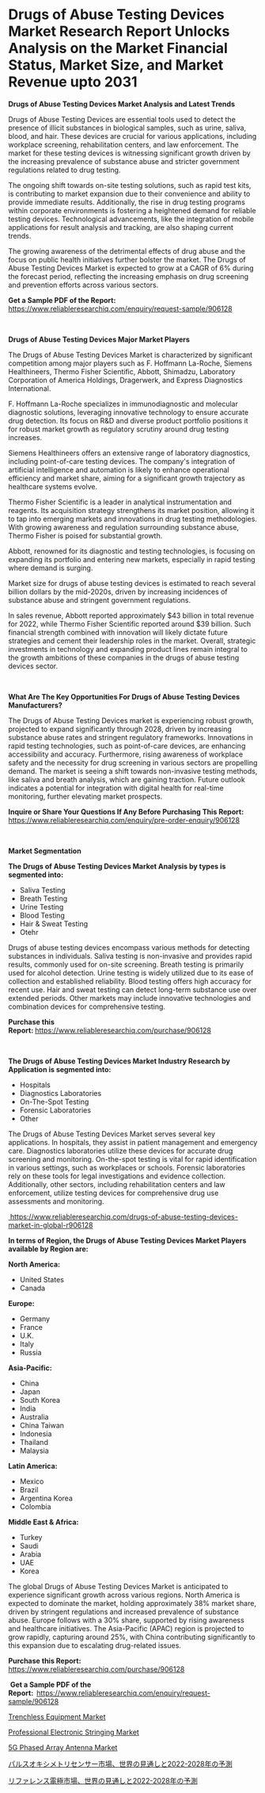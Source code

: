 <p><h1>Drugs of Abuse Testing Devices Market Research Report Unlocks Analysis on the Market Financial Status, Market Size, and Market Revenue upto 2031</h1></p><p><strong>Drugs of Abuse Testing Devices Market Analysis and Latest Trends</strong></p>
<p><p>Drugs of Abuse Testing Devices are essential tools used to detect the presence of illicit substances in biological samples, such as urine, saliva, blood, and hair. These devices are crucial for various applications, including workplace screening, rehabilitation centers, and law enforcement. The market for these testing devices is witnessing significant growth driven by the increasing prevalence of substance abuse and stricter government regulations related to drug testing. </p><p>The ongoing shift towards on-site testing solutions, such as rapid test kits, is contributing to market expansion due to their convenience and ability to provide immediate results. Additionally, the rise in drug testing programs within corporate environments is fostering a heightened demand for reliable testing devices. Technological advancements, like the integration of mobile applications for result analysis and tracking, are also shaping current trends. </p><p>The growing awareness of the detrimental effects of drug abuse and the focus on public health initiatives further bolster the market. The Drugs of Abuse Testing Devices Market is expected to grow at a CAGR of 6% during the forecast period, reflecting the increasing emphasis on drug screening and prevention efforts across various sectors.</p></p>
<p><strong>Get a Sample PDF of the Report:&nbsp;</strong> <a href="https://www.reliableresearchiq.com/enquiry/request-sample/906128">https://www.reliableresearchiq.com/enquiry/request-sample/906128</a></p>
<p>&nbsp;</p>
<p><strong>Drugs of Abuse Testing Devices Major Market Players</strong></p>
<p><p>The Drugs of Abuse Testing Devices Market is characterized by significant competition among major players such as F. Hoffmann La-Roche, Siemens Healthineers, Thermo Fisher Scientific, Abbott, Shimadzu, Laboratory Corporation of America Holdings, Dragerwerk, and Express Diagnostics International. </p><p>F. Hoffmann La-Roche specializes in immunodiagnostic and molecular diagnostic solutions, leveraging innovative technology to ensure accurate drug detection. Its focus on R&D and diverse product portfolio positions it for robust market growth as regulatory scrutiny around drug testing increases. </p><p>Siemens Healthineers offers an extensive range of laboratory diagnostics, including point-of-care testing devices. The company's integration of artificial intelligence and automation is likely to enhance operational efficiency and market share, aiming for a significant growth trajectory as healthcare systems evolve. </p><p>Thermo Fisher Scientific is a leader in analytical instrumentation and reagents. Its acquisition strategy strengthens its market position, allowing it to tap into emerging markets and innovations in drug testing methodologies. With growing awareness and regulation surrounding substance abuse, Thermo Fisher is poised for substantial growth.</p><p>Abbott, renowned for its diagnostic and testing technologies, is focusing on expanding its portfolio and entering new markets, especially in rapid testing where demand is surging. </p><p>Market size for drugs of abuse testing devices is estimated to reach several billion dollars by the mid-2020s, driven by increasing incidences of substance abuse and stringent government regulations. </p><p>In sales revenue, Abbott reported approximately $43 billion in total revenue for 2022, while Thermo Fisher Scientific reported around $39 billion. Such financial strength combined with innovation will likely dictate future strategies and cement their leadership roles in the market. Overall, strategic investments in technology and expanding product lines remain integral to the growth ambitions of these companies in the drugs of abuse testing devices sector.</p></p>
<p>&nbsp;</p>
<p><strong>What Are The Key Opportunities For Drugs of Abuse Testing Devices Manufacturers?</strong></p>
<p><p>The Drugs of Abuse Testing Devices market is experiencing robust growth, projected to expand significantly through 2028, driven by increasing substance abuse rates and stringent regulatory frameworks. Innovations in rapid testing technologies, such as point-of-care devices, are enhancing accessibility and accuracy. Furthermore, rising awareness of workplace safety and the necessity for drug screening in various sectors are propelling demand. The market is seeing a shift towards non-invasive testing methods, like saliva and breath analysis, which are gaining traction. Future outlook indicates a potential for integration with digital health for real-time monitoring, further elevating market prospects.</p></p>
<p><strong>Inquire or Share Your Questions If Any Before Purchasing This Report:</strong> <a href="https://www.reliableresearchiq.com/enquiry/pre-order-enquiry/906128">https://www.reliableresearchiq.com/enquiry/pre-order-enquiry/906128</a></p>
<p>&nbsp;</p>
<p><strong>Market Segmentation</strong></p>
<p><strong>The Drugs of Abuse Testing Devices Market Analysis by types is segmented into:</strong></p>
<p><ul><li>Saliva Testing</li><li>Breath Testing</li><li>Urine Testing</li><li>Blood Testing</li><li>Hair & Sweat Testing</li><li>Otehr</li></ul></p>
<p><p>Drugs of abuse testing devices encompass various methods for detecting substances in individuals. Saliva testing is non-invasive and provides rapid results, commonly used for on-site screening. Breath testing is primarily used for alcohol detection. Urine testing is widely utilized due to its ease of collection and established reliability. Blood testing offers high accuracy for recent use. Hair and sweat testing can detect long-term substance use over extended periods. Other markets may include innovative technologies and combination devices for comprehensive testing.</p></p>
<p><strong>Purchase this Report:&nbsp;</strong><a href="https://www.reliableresearchiq.com/purchase/906128">https://www.reliableresearchiq.com/purchase/906128</a></p>
<p>&nbsp;</p>
<p><strong>The Drugs of Abuse Testing Devices Market Industry Research by Application is segmented into:</strong></p>
<p><ul><li>Hospitals</li><li>Diagnostics Laboratories</li><li>On-The-Spot Testing</li><li>Forensic Laboratories</li><li>Other</li></ul></p>
<p><p>The Drugs of Abuse Testing Devices Market serves several key applications. In hospitals, they assist in patient management and emergency care. Diagnostics laboratories utilize these devices for accurate drug screening and monitoring. On-the-spot testing is vital for rapid identification in various settings, such as workplaces or schools. Forensic laboratories rely on these tools for legal investigations and evidence collection. Additionally, other sectors, including rehabilitation centers and law enforcement, utilize testing devices for comprehensive drug use assessments and monitoring.</p></p>
<p><a href="https://www.reliableresearchiq.com/drugs-of-abuse-testing-devices-market-in-global-r906128">&nbsp;https://www.reliableresearchiq.com/drugs-of-abuse-testing-devices-market-in-global-r906128</a></p>
<p><strong>In terms of Region, the Drugs of Abuse Testing Devices Market Players available by Region are:</strong></p>
<p>
    <p> <strong> North America: </strong>
        <ul>
            <li>United States</li>
            <li>Canada</li>
        </ul>
        </p> 
    <p> <strong> Europe: </strong>
        <ul>
            <li>Germany</li>
            <li>France</li>
            <li>U.K.</li>
            <li>Italy</li>
            <li>Russia</li>
        </ul>
        </p> 
    <p> <strong> Asia-Pacific: </strong>
        <ul>
            <li>China</li>
            <li>Japan</li>
            <li>South Korea</li>
            <li>India</li>
            <li>Australia</li>
            <li>China Taiwan</li>
            <li>Indonesia</li>
            <li>Thailand</li>
            <li>Malaysia</li>
        </ul>
        </p> 
    <p> <strong> Latin America: </strong>
        <ul>
            <li>Mexico</li>
            <li>Brazil</li>
            <li>Argentina Korea</li>
            <li>Colombia</li>
        </ul>
        </p> 
    <p> <strong> Middle East & Africa: </strong>
        <ul>
            <li>Turkey</li>
            <li>Saudi</li>
            <li>Arabia</li>
            <li>UAE</li>
            <li>Korea</li>
        </ul>
    </p>
    </p>
<p><p>The global Drugs of Abuse Testing Devices Market is anticipated to experience significant growth across various regions. North America is expected to dominate the market, holding approximately 38% market share, driven by stringent regulations and increased prevalence of substance abuse. Europe follows with a 30% share, supported by rising awareness and healthcare initiatives. The Asia-Pacific (APAC) region is projected to grow rapidly, capturing around 25%, with China contributing significantly to this expansion due to escalating drug-related issues.</p></p>
<p><strong>Purchase this Report: </strong><a href="https://www.reliableresearchiq.com/purchase/906128">https://www.reliableresearchiq.com/purchase/906128</a></p>
<p>&nbsp;<strong>Get a Sample PDF of the Report:&nbsp;&nbsp;</strong><a href="https://www.reliableresearchiq.com/enquiry/request-sample/906128">https://www.reliableresearchiq.com/enquiry/request-sample/906128</a></p>
<p><strong></strong></p>
<p><p><a href="https://medium.com/@laurenfernandez78/this-report-aims-to-provide-a-comprehensive-presentation-of-the-global-market-for-trenchless-47bff1a8e86f">Trenchless Equipment Market</a></p><p><a href="https://github.com/YashRP12/Market-Research-Report-List-6/blob/main/professional-electronic-stringing-market.md">Professional Electronic Stringing Market</a></p><p><a href="https://medium.com/@laurenfernandez78/the-global-5g-phased-array-antenna-market-is-expected-to-witness-a-compound-annual-growth-rate-606b3318e3a6">5G Phased Array Antenna Market</a></p><p><a href="https://medium.com/@verniebarton2023/pulse-oximetry-sensors-market-global-outlook-and-forecast-2022-2028-market-%E3%81%AF-%E3%82%B3%E3%82%B9%E3%83%88%E7%AE%A1%E7%90%86%E3%81%A8%E5%8A%B9%E7%8E%87%E5%90%91%E4%B8%8A%E3%82%92%E5%84%AA%E5%85%88%E3%81%97%E3%81%BE%E3%81%99-558f4307717d">パルスオキシメトリセンサー市場、世界の見通しと2022-2028年の予測</a></p><p><a href="https://medium.com/@verniebarton2023/reference-electrode-market-global-outlook-and-forecast-2022-2028-3cbcdb62362b">リファレンス電極市場、世界の見通しと2022-2028年の予測</a></p></p>